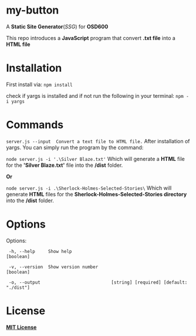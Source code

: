 # my-button

A __Static Site Generator__(_SSG_) for __OSD600__

This repo introduces a __JavaScript__ program that convert __.txt file__ into a __HTML file__
# Installation 
First install via:
`npm install`

check if yargs is installed and if not run the following in your terminal:
`npm -i yargs`
# Commands
  `server.js --input  Convert a text file to HTML file.`
After installation of yargs. You can simply run the program by the command:

`node server.js -i '.\Silver Blaze.txt'`
Which will generate a __HTML__ file for the __'Silver Blaze.txt'__ file into the __/dist__ folder.

__Or__

`node server.js -i .\Sherlock-Holmes-Selected-Stories\` 
Which will generate __HTML__ files for the __Sherlock-Holmes-Selected-Stories directory__ into the __/dist__ folder.
# Options
Options:

 ` -h, --help     Show help                                             [boolean]`
 
 ` -v, --version  Show version number                                   [boolean]`
 
 ` -o, --output                           [string] [required] [default: "./dist"]`
 
 # License
 [__MIT License__](https://choosealicense.com/licenses/mit/)
 
